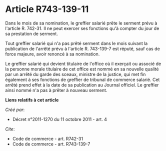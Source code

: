 # Article R743-139-11

Dans le mois de sa nomination, le greffier salarié prête le serment prévu à l'article R. 742-31. Il ne peut exercer ses
fonctions qu'à compter du jour de sa prestation de serment.

Tout greffier salarié qui n'a pas prêté serment dans le mois suivant la publication de l'arrêté prévu à l'article R.
743-139-7 est réputé, sauf cas de force majeure, avoir renoncé à sa nomination.

Le greffier salarié qui devient titulaire de l'office où il exerçait ou associé de la personne morale titulaire de cet office
est nommé en sa nouvelle qualité par un arrêté du garde des sceaux, ministre de la justice, qui met fin également à ses
fonctions de greffier de tribunal de commerce salarié. Cet arrêté prend effet à la date de sa publication au Journal
officiel. Le greffier ainsi nommé n'a pas à prêter à nouveau serment.

**Liens relatifs à cet article**

_Créé par_:

  - Décret n°2011-1270 du 11 octobre 2011 - art. 4

_Cite_:

  - Code de commerce - art. R742-31
  - Code de commerce - art. R743-139-7
